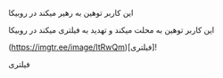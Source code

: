 این کاربر توهین به رهیر میکند در روبیکا

این کاربر توهین به محلت میکند و تهدید به فیلتری میکند در روبیکا

(https://imgtr.ee/image/ItRwQm)[فیلتری]!

فیلتری
